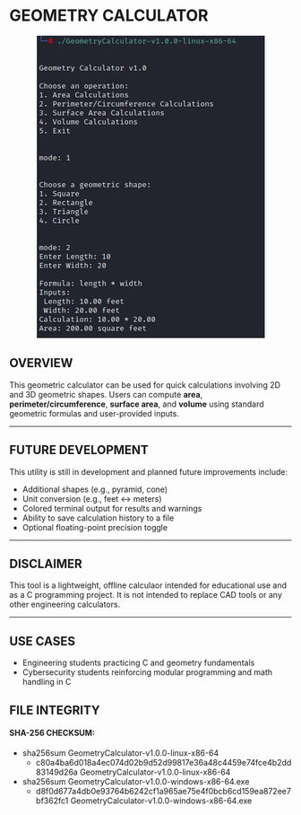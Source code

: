 # GEOMETRY CALCULATOR

<p align="center">
 <img src="geometryCalculator.png" alt="Centered Image">
</p>

## OVERVIEW

This geometric calculator can be used for quick calculations involving 2D and 3D geometric shapes. Users can compute **area**, **perimeter/circumference**, **surface area**, and **volume** using standard geometric formulas and user-provided inputs.

---

## FUTURE DEVELOPMENT

This utility is still in development and planned future improvements include:

- Additional shapes (e.g., pyramid, cone)
- Unit conversion (e.g., feet ↔ meters)
- Colored terminal output for results and warnings
- Ability to save calculation history to a file
- Optional floating-point precision toggle

---

## DISCLAIMER

This tool is a lightweight, offline calculaor intended for educational use and as a C programming project. It is not intended to replace CAD tools or any other engineering calculators.

---

## USE CASES

- Engineering students practicing C and geometry fundamentals
- Cybersecurity students reinforcing modular programming and math handling in C

## FILE INTEGRITY

#### SHA-256 CHECKSUM: 
 - sha256sum GeometryCalculator-v1.0.0-linux-x86-64 
    - c80a4ba6d018a4ec074d02b9d52d99817e36a48c4459e74fce4b2dd83149d26a  GeometryCalculator-v1.0.0-linux-x86-64
 - sha256sum GeometryCalculator-v1.0.0-windows-x86-64.exe 
    - d8f0d677a4db0e93764b6242cf1a965ae75e4f0bcb6cd159ea872ee7bf362fc1  GeometryCalculator-v1.0.0-windows-x86-64.exe
